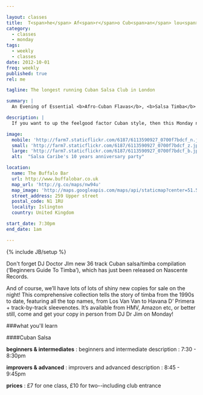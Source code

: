 ```yaml
---

layout: classes
title:  T<span>he</span> Af<span>r</span>o Cub<span>an</span> lou<span>n</span>ge
category:
  - classes
  - monday
tags:
  - weekly
  - classes
date: 2012-10-01
freq: weekly
published: true
rel: me

tagline: The longest running Cuban Salsa Club in London

summary: |
  An Evening of Essential <b>Afro-Cuban Flavas</b>, <b>Salsa Timba</b> & <b>Latin Jazz</b>

description: |
  If you want to up the feelgood factor Cuban style, then this Monday night at The Buffalo Bar is for you. Doors open at 7.30pm, with classes for all levels from around 7.45pm, followed by an evening of dancing, drinking and socialising to the sounds of the very best Cuban salsa, timba &amp; son, courtesy of DJ Dr Jim.

image:
  mobile: 'http://farm7.staticflickr.com/6187/6113590927_0700f7bdcf_n.jpg'
  small: 'http://farm7.staticflickr.com/6187/6113590927_0700f7bdcf_z.jpg'
  large: 'http://farm7.staticflickr.com/6187/6113590927_0700f7bdcf_b.jpg'
  alt:  "Salsa Caribe's 10 years anniversary party"

location:
  name: The Buffalo Bar
  url: http://www.buffalobar.co.uk
  map_url: 'http://g.co/maps/nw94u'
  map_image: 'http://maps.googleapis.com/maps/api/staticmap?center=51.54580,-0.103616&amp;zoom=15&amp;size=198x198&amp;markers=color:red%7Clabel:a%7C51.54580,-0.103616&amp;sensor=false'
  street_address: 259 Upper street
  postal_code: N1 1RU
  locality: Islington
  country: United Kingdom

start_date: 7:30pm
end_date: 1am

---
```

{% include JB/setup %}

Don't forget DJ Doctor JIm new 36 track Cuban salsa/timba compilation (&#8216;Beginners Guide To Timba&#8217;), which has just been released on Nascente Records. 

And of course, we&#8217;ll have lots of lots of shiny new copies for sale on the night! This comprehensive collection tells the story of timba from the 1990s to date, featuring all the top names, from Los Van Van to Havana D&#8217; Primera + track-by-track sleevenotes. It&#8217;s available from HMV, Amazon etc, or better still, come and get your copy in person from DJ Dr Jim on Monday!

<aside><div markdown="1" class="aside details">

###what you'll learn

<section class="section" markdown="1">

####Cuban Salsa

**beginners & intermediates**
: beginners and intermediate description
: 7:30 - 8:30pm

**improvers & advanced**
: improvers and advanced description
: 8:45 - 9:45pm

**prices**
: £7 for one class, £10 for two--including club entrance
</section>




